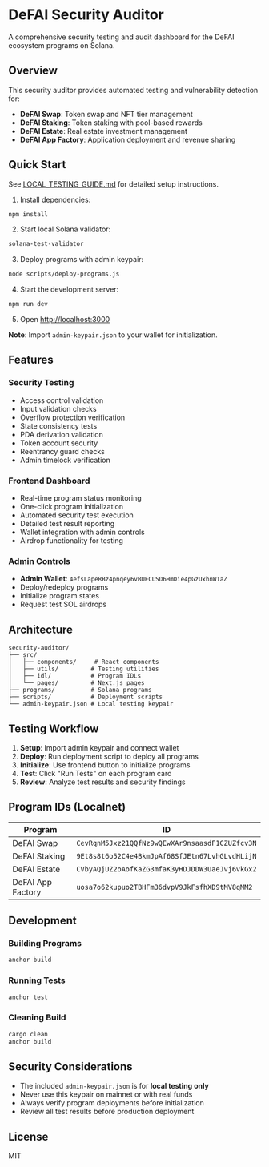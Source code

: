# DeFAI Security Auditor

A comprehensive security testing and audit dashboard for the DeFAI ecosystem programs on Solana.

## Overview

This security auditor provides automated testing and vulnerability detection for:
- **DeFAI Swap**: Token swap and NFT tier management
- **DeFAI Staking**: Token staking with pool-based rewards
- **DeFAI Estate**: Real estate investment management
- **DeFAI App Factory**: Application deployment and revenue sharing

## Quick Start

See [LOCAL_TESTING_GUIDE.md](./LOCAL_TESTING_GUIDE.md) for detailed setup instructions.

1. Install dependencies:
```bash
npm install
```

2. Start local Solana validator:
```bash
solana-test-validator
```

3. Deploy programs with admin keypair:
```bash
node scripts/deploy-programs.js
```

4. Start the development server:
```bash
npm run dev
```

5. Open [http://localhost:3000](http://localhost:3000)

**Note**: Import `admin-keypair.json` to your wallet for initialization.

## Features

### Security Testing
- Access control validation
- Input validation checks
- Overflow protection verification
- State consistency tests
- PDA derivation validation
- Token account security
- Reentrancy guard checks
- Admin timelock verification

### Frontend Dashboard
- Real-time program status monitoring
- One-click program initialization
- Automated security test execution
- Detailed test result reporting
- Wallet integration with admin controls
- Airdrop functionality for testing

### Admin Controls
- **Admin Wallet**: `4efsLapeRBz4pnqey6vBUECUSD6HmDie4pGzUxhnW1aZ`
- Deploy/redeploy programs
- Initialize program states
- Request test SOL airdrops

## Architecture

```
security-auditor/
├── src/
│   ├── components/     # React components
│   ├── utils/         # Testing utilities
│   ├── idl/           # Program IDLs
│   └── pages/         # Next.js pages
├── programs/          # Solana programs
├── scripts/           # Deployment scripts
└── admin-keypair.json # Local testing keypair
```

## Testing Workflow

1. **Setup**: Import admin keypair and connect wallet
2. **Deploy**: Run deployment script to deploy all programs
3. **Initialize**: Use frontend button to initialize programs
4. **Test**: Click "Run Tests" on each program card
5. **Review**: Analyze test results and security findings

## Program IDs (Localnet)

| Program | ID |
|---------|-----|
| DeFAI Swap | `CevRqnM5Jxz21QQfNz9wQEwXAr9nsaasdF1CZUZfcv3N` |
| DeFAI Staking | `9Et8s8t6o52C4e4BkmJpAf68SfJEtn67LvhGLvdHLijN` |
| DeFAI Estate | `CVbyAQjUZ2oAofKaZG3mfaK3yHDJDDW3UaeJvj6vkGx2` |
| DeFAI App Factory | `uosa7o62kupuo2TBHFm36dvpV9JkFsfhXD9tMV8qMM2` |

## Development

### Building Programs
```bash
anchor build
```

### Running Tests
```bash
anchor test
```

### Cleaning Build
```bash
cargo clean
anchor build
```

## Security Considerations

- The included `admin-keypair.json` is for **local testing only**
- Never use this keypair on mainnet or with real funds
- Always verify program deployments before initialization
- Review all test results before production deployment

## License

MIT